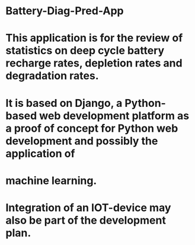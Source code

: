 # Battery-Diag-Pred-App

# This application is for the review of statistics on deep cycle battery recharge rates, depletion rates and degradation rates.
# It is based on Django, a Python-based web development platform as a proof of concept for Python web development and possibly the application of 
# machine learning.

# Integration of an IOT-device may also be part of the development plan.
